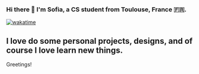 ### Hi there 👋 I'm Sofia, a CS student from Toulouse, France 🇫🇷.
[![wakatime](https://wakatime.com/badge/user/caec66d3-3496-43b9-bf0c-6f21d1f3f8a2.svg)](https://wakatime.com/@caec66d3-3496-43b9-bf0c-6f21d1f3f8a2)

## I love do some personal projects, designs, and of course I love learn new things.
Greetings!
